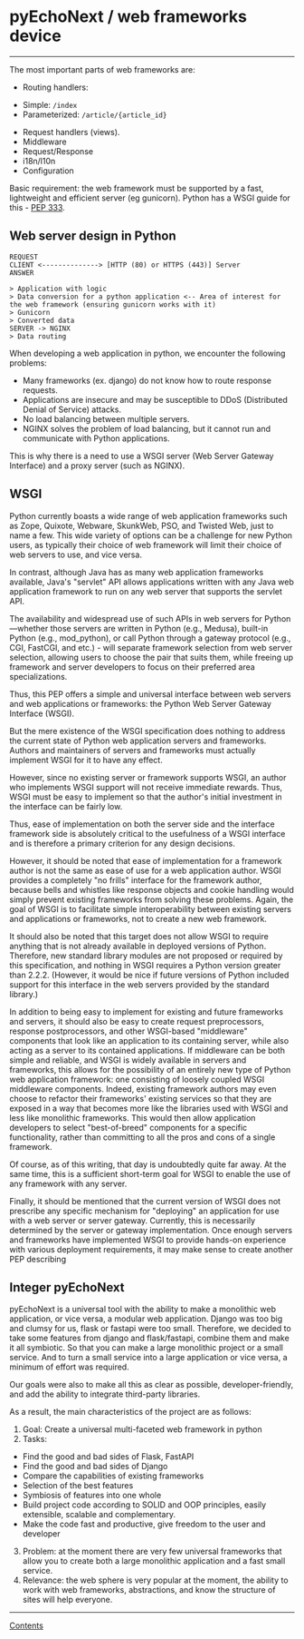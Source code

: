 # pyEchoNext / web frameworks device

---

The most important parts of web frameworks are:

+ Routing handlers:
- Simple: `/index`
- Parameterized: `/article/{article_id}`
+ Request handlers (views).
+ Middleware
+ Request/Response
+ i18n/l10n
+ Configuration

Basic requirement: the web framework must be supported by a fast, lightweight and efficient server (eg gunicorn). Python has a WSGI guide for this - [PEP 333](https://peps.python.org/pep-0333/#the-application-framework-side).

## Web server design in Python

```
REQUEST
CLIENT <--------------> [HTTP (80) or HTTPS (443)] Server
ANSWER

> Application with logic
> Data conversion for a python application <-- Area of interest for the web framework (ensuring gunicorn works with it)
> Gunicorn
> Converted data
SERVER -> NGINX
> Data routing
```

When developing a web application in python, we encounter the following problems:

+ Many frameworks (ex. django) do not know how to route response requests.
+ Applications are insecure and may be susceptible to DDoS (Distributed Denial of Service) attacks.
+ No load balancing between multiple servers.
+ NGINX solves the problem of load balancing, but it cannot run and communicate with Python applications.

This is why there is a need to use a WSGI server (Web Server Gateway Interface) and a proxy server (such as NGINX).

## WSGI
Python currently boasts a wide range of web application frameworks such as Zope, Quixote, Webware, SkunkWeb, PSO, and Twisted Web, just to name a few. This wide variety of options can be a challenge for new Python users, as typically their choice of web framework will limit their choice of web servers to use, and vice versa.

In contrast, although Java has as many web application frameworks available, Java's "servlet" API allows applications written with any Java web application framework to run on any web server that supports the servlet API.

The availability and widespread use of such APIs in web servers for Python—whether those servers are written in Python (e.g., Medusa), built-in Python (e.g., mod_python), or call Python through a gateway protocol (e.g., CGI, FastCGI, and etc.) - will separate framework selection from web server selection, allowing users to choose the pair that suits them, while freeing up framework and server developers to focus on their preferred area specializations.

Thus, this PEP offers a simple and universal interface between web servers and web applications or frameworks: the Python Web Server Gateway Interface (WSGI).

But the mere existence of the WSGI specification does nothing to address the current state of Python web application servers and frameworks. Authors and maintainers of servers and frameworks must actually implement WSGI for it to have any effect.

However, since no existing server or framework supports WSGI, an author who implements WSGI support will not receive immediate rewards. Thus, WSGI must be easy to implement so that the author's initial investment in the interface can be fairly low.

Thus, ease of implementation on both the server side and the interface framework side is absolutely critical to the usefulness of a WSGI interface and is therefore a primary criterion for any design decisions.

However, it should be noted that ease of implementation for a framework author is not the same as ease of use for a web application author. WSGI provides a completely "no frills" interface for the framework author, because bells and whistles like response objects and cookie handling would simply prevent existing frameworks from solving these problems. Again, the goal of WSGI is to facilitate simple interoperability between existing servers and applications or frameworks, not to create a new web framework.

It should also be noted that this target does not allow WSGI to require anything that is not already available in deployed versions of Python. Therefore, new standard library modules are not proposed or required by this specification, and nothing in WSGI requires a Python version greater than 2.2.2. (However, it would be nice if future versions of Python included support for this interface in the web servers provided by the standard library.)

In addition to being easy to implement for existing and future frameworks and servers, it should also be easy to create request preprocessors, response postprocessors, and other WSGI-based "middleware" components that look like an application to its containing server, while also acting as a server to its contained applications. If middleware can be both simple and reliable, and WSGI is widely available in servers and frameworks, this allows for the possibility of an entirely new type of Python web application framework: one consisting of loosely coupled WSGI middleware components. Indeed, existing framework authors may even choose to refactor their frameworks' existing services so that they are exposed in a way that becomes more like the libraries used with WSGI and less like monolithic frameworks. This would then allow application developers to select "best-of-breed" components for a specific functionality, rather than committing to all the pros and cons of a single framework.

Of course, as of this writing, that day is undoubtedly quite far away. At the same time, this is a sufficient short-term goal for WSGI to enable the use of any framework with any server.

Finally, it should be mentioned that the current version of WSGI does not prescribe any specific mechanism for "deploying" an application for use with a web server or server gateway. Currently, this is necessarily determined by the server or gateway implementation. Once enough servers and frameworks have implemented WSGI to provide hands-on experience with various deployment requirements, it may make sense to create another PEP describing

## Integer pyEchoNext
pyEchoNext is a universal tool with the ability to make a monolithic web application, or vice versa, a modular web application. Django was too big and clumsy for us, flask or fastapi were too small. Therefore, we decided to take some features from django and flask/fastapi, combine them and make it all symbiotic. So that you can make a large monolithic project or a small service. And to turn a small service into a large application or vice versa, a minimum of effort was required.

Our goals were also to make all this as clear as possible, developer-friendly, and add the ability to integrate third-party libraries.

As a result, the main characteristics of the project are as follows:

1. Goal: Create a universal multi-faceted web framework in python
2. Tasks:
+ Find the good and bad sides of Flask, FastAPI
+ Find the good and bad sides of Django
+ Compare the capabilities of existing frameworks
+ Selection of the best features
+ Symbiosis of features into one whole
+ Build project code according to SOLID and OOP principles, easily extensible, scalable and complementary.
+ Make the code fast and productive, give freedom to the user and developer
3. Problem: at the moment there are very few universal frameworks that allow you to create both a large monolithic application and a fast small service.
4. Relevance: the web sphere is very popular at the moment, the ability to work with web frameworks, abstractions, and know the structure of sites will help everyone.

---

[Contents](./index.md)
